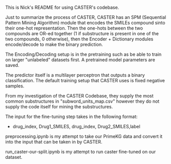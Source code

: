 
This is Nick's README for using CASTER's codebase.

Just to summarize the process of CASTER, CASTER has an SPM (Sequential Pattern Mining Algorithm) module that encodes the SMILEs compound sinto their one-hot representation. Then the one-hots between the two compounds are OR-ed together (1 if substructure is present in one of the two compounds, 0 otherwise), then the Encoder + Dictionary modules encode/decode to make the binary prediction.

The Encoding/Decoding setup is in the pretraining such as be able to train on larger "unlabeled" datasets first. A pretrained model parameters are saved. 

The predictor itself is a multilayer perceptron that outputs a binary classification. The default training setup that CASTER uses is fixed negative samples. 

From my investigation of the CASTER Codebase, they supply the most common substructures in "subword_units_map.csv" however they do not supply the code itself for mining the substructures.

The input for the fine-tuning step takes in the following format:
- drug_index, Drug1_SMILES, drug_index, Drug2_SMILES,label

preprocessing.ipynb is my attempt to take our PrimeKG data and convert it into the input that can be taken in by CASTER. 

run_caster-our-split.ipynb is my attempt to run caster fine-tuned on our dataset. 











